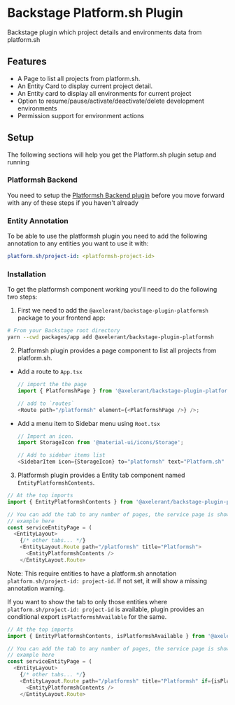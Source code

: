# Backstage Platform.sh Plugin

Backstage plugin which project details and environments data from platform.sh

## Features

- A Page to list all projects from platform.sh.
- An Entity Card to display current project detail.
- An Entity card to display all environments for current project
- Option to resume/pause/activate/deactivate/delete development environments
- Permission support for environment actions

## Setup

The following sections will help you get the Platform.sh plugin setup and running

### Platformsh Backend

You need to setup the [Platformsh Backend plugin](https://github.com/axelerant/backstage-plugins/tree/main/plugins/platformsh-backend) before you move forward with any of these steps if you haven't already

### Entity Annotation

To be able to use the platformsh plugin you need to add the following annotation to any entities you want to use it with:

```yaml
platform.sh/project-id: <platformsh-project-id>
```

### Installation

To get the platformsh component working you'll need to do the following two steps:

1. First we need to add the `@axelerant/backstage-plugin-platformsh` package to your frontend app:

```bash
# From your Backstage root directory
yarn --cwd packages/app add @axelerant/backstage-plugin-platformsh
```

2. Platformsh plugin provides a page component to list all projects from platform.sh.

- Add a route to `App.tsx`

  ```ts
  // import the the page
  import { PlatformshPage } from '@axelerant/backstage-plugin-platformsh';

  // add to `routes`
  <Route path="/platformsh" element={<PlatformshPage />} />;
  ```

- Add a menu item to Sidebar menu using `Root.tsx`

  ```ts
  // Import an icon.
  import StorageIcon from '@material-ui/icons/Storage';

  // Add to sidebar items list
  <SidebarItem icon={StorageIcon} to="platformsh" text="Platform.sh" />;
  ```

3. Platformsh plugin provides a Entity tab component named `EntityPlatformshContents`.

```ts
// At the top imports
import { EntityPlatformshContents } from '@axelerant/backstage-plugin-platformsh';

// You can add the tab to any number of pages, the service page is shown as an
// example here
const serviceEntityPage = (
  <EntityLayout>
    {/* other tabs... */}
    <EntityLayout.Route path="/platformsh" title="Platformsh">
      <EntityPlatformshContents />
    </EntityLayout.Route>
```

Note: This require entities to have a platform.sh annotation `platform.sh/project-id: project-id`. If not set, it will show a missing annotation warning.

If you want to show the tab to only those entities where `platform.sh/project-id: project-id` is available, plugin provides an conditional export `isPlatformshAvailable` for the same.

```ts
// At the top imports
import { EntityPlatformshContents, isPlatformshAvailable } from '@axelerant/backstage-plugin-platformsh';

// You can add the tab to any number of pages, the service page is shown as an
// example here
const serviceEntityPage = (
  <EntityLayout>
    {/* other tabs... */}
    <EntityLayout.Route path="/platformsh" title="Platformsh" if={isPlatformshAvailable}>
      <EntityPlatformshContents />
    </EntityLayout.Route>
```

